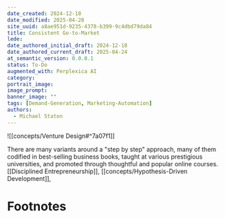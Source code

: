 ```yaml
---
date_created: 2024-12-18
date_modified: 2025-04-28
site_uuid: a8ae951d-9235-4378-b399-9c4dbd79da84
title: Consistent Go-to-Market
lede: 
date_authored_initial_draft: 2024-12-18
date_authored_current_draft: 2025-04-24
at_semantic_version: 0.0.0.1
status: To-Do
augmented_with: Perplexica AI
category: 
portrait_image: 
image_prompt: 
banner_image: ""
tags: [Demand-Generation, Marketing-Automation]
authors:
  - Michael Staton
---
```


![[concepts/Venture Design#^7a07f1]]

There are many variants around a "step by step" approach, many of them codified in best-selling business books, taught at various prestigious universities, and promoted through thoughtful and popular online courses. [[Disciplined Entrepreneurship]], [[concepts/Hypothesis-Driven Development]], 


# Footnotes
[^1]: From the [[concepts/Venture Design]] section of [[Alexander Cowan]]'s [website](https://www.alexandercowan.com/venture-design/). 